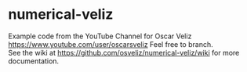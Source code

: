 # numerical-veliz
Example code from the YouTube Channel for Oscar Veliz https://www.youtube.com/user/oscarsveliz
Feel free to branch.  
See the wiki at https://github.com/osveliz/numerical-veliz/wiki for more documentation.
